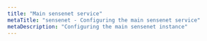 ```yaml
---
title: "Main sensenet service"
metaTitle: "sensenet - Configuring the main sensenet service"
metaDescription: "Configuring the main sensenet instance"
---
```


